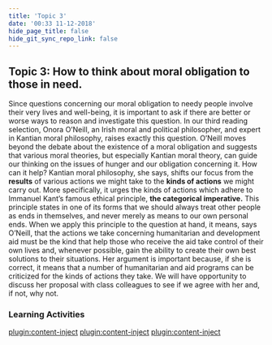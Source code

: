 ```yaml
---
title: 'Topic 3'
date: '00:33 11-12-2018'
hide_page_title: false
hide_git_sync_repo_link: false
---
```


Topic 3: How to think about moral obligation to those in need.
--------------------------------------------------------------
Since questions concerning our moral obligation to needy people involve their very lives and well-being, it is important to ask if there are better or worse ways to reason and investigate this question. In our third reading selection, Onora O’Neill, an Irish moral and political philosopher, and expert in Kantian moral philosophy, raises exactly this question. O’Neill moves beyond the debate about the existence of a moral obligation and suggests that various moral theories, but especially Kantian moral theory, can guide our thinking on the issues of hunger and our obligation concerning it. How can it help?
Kantian moral philosophy, she says, shifts our focus from the **results** of various actions we might take to the **kinds of actions** we might carry out.
More specifically, it urges the kinds of actions which adhere to Immanuel Kant’s famous ethical principle, **the categorical imperative.** This principle states in one of its forms that we should always treat other people as ends in themselves, and never merely as means to our own personal ends.
When we apply this principle to the question at hand, it means, says O’Neill, that the actions we take concerning humanitarian and development aid must be the kind that help those who receive the aid take control of their own lives and, whenever possible, gain the ability to create their own best solutions to their situations.
Her argument is important because, if she is correct, it means that a number of humanitarian and aid programs can be criticized for the kinds of actions they take. We will have opportunity to discuss her proposal with class colleagues to see if we agree with her and, if not, why not.

### Learning Activities
[plugin:content-inject](../_10-4)
[plugin:content-inject](../_10-5)
[plugin:content-inject](../_10-6)
